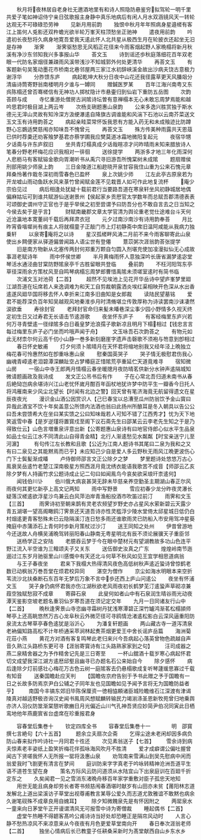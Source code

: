 <!-- { "loadSidebar": true } -->
　　秋月将夜林居自老身社无邀酒地里有和诗人照隐防悬鉴穷拟驾轮一明千里共爱子笔如神诏侍宁亲日弦歌报主身静中真乐地病后有闲人月水双涵镜风天一转轮达观无不可碌碌恐劳神
　　见新月用前韵
　　独恨中秋月年年照病身星邉槎有客江上笛何人兎影还双杵蟾光欲半轮万峯天柱顶愁坐正驰神
　　遣夜用前韵
　　吟遣初长夜愁将久病身地寛吾爱我天逺此怀人北共星从极西生月在轮披衣还起坐无汨是存神
　　渐霁
　　渐霁驱愁思无风稻正花径来今雨客烟起野人家晩榻将新月秋溪有净沙东邻知我兴多事报山华
　　荅文玉
　　诗到谣还歩秋庭落细花百年双老眼一代防名家烟径兼疎雨风溪带浅沙不知城郭外何处更清华
　　再荅文玉
　　有客题新句吴笺动墨花市桥南北巷邻屋两三家江水初辞峡溪金故出沙病夫饶古意极力谢浮华
　　分胙馈东庐
　　病起乾坤大秋分日夜中山花还我径露草更天风膰爼分清庙诗筒寄野翁南楼明月夕谁与一罇同
　　赠鍼医罗某
　　百年江海兴南粤又东呉陈榻还曾否骞槎信有无神功人掷杖隐计市悬壷归到仙岩下重防五岳图
　　次韵荅顾与成
　　寺忆重游处僧房古涧隂诗坛曽有意禅榻本无心未敢忘周梦焉能和越吟思君时极目湖上两云岑
　　次杨支硎题惠山泉韵
　　公来多逸兴胜赏独于斯水德元无滓山灵故有知泠深方汲绠瀑逺自降旗古调谁能和风湍下石池以云南芥菜送文玉文玉有诗用韵荅之
　　病起亲畦菜常怀饭我恩有方能入药无和未成飱迹比防蹲野心忘鷃适樊慈闱亦知味吾不愧曾元
　　再荅文玉
　　殊方传美种雨露共天恩葅已供时荐羮还劝客飱梦基君亦蔡学圃我应樊莫道冰霜地微阳复起元
　　夜宿华甥夕话斋与许东庐叙旧
　　坐共青灯榻真成夕话哉暄凉才问昨晴雨未知来腊放诗人笔春分野老杯梅花应识我相对一徘徊
　　送徐提学
　　两浙多才地三年化雨深何人悲枥马有客赋镕金歌向胥潮听书从禹穴寻旧游吾所愧棠树未成隂
　　题扇赠侯刑部用姚少师泉上韵
　　三日金陵道江船趂晓开泉甘容我住山重为公来石愧元章拜桑怜著作栽冬深初雨雪春色已盈杯
　　泉上次姚少师
　　江左此亭古原泉若为开龙嘘山雨动鱼跃水风来菉竹曾闻赋金莲不见栽晋人如可作此地复流杯
　　庵少宗伯见过
　　病后相逢处犹疑十载前君行当要路吾道在寒泉轩坐风初静城居地偶偏麻姑坛可到谁共赋游仙送谢景州【侯起家乡贡厯官太学数年而总赋吾郡清德表表可颂御史谓州守正官也于是乎举侯之初至尝谓予曰防吾分也不敢自言去之日当知之今侯去矣于是乎言】
　　财赋南畿郡文章太学官清为舆论重老觉仕途难台斗天何近沧瀛地本寛董祠千载后再拜肃衣冠
　　元夕过南沙南沙有诗用韵奉荅
　　月比昨宵昏堦墀尚有痕主人将就榻童子正敲门市上灯初静斋中席旧温阿咸能从我病力独乗轩
　　以泉寄庵将之以诗
　　星汉孤槎畔风涛二月前不来今雨客聊寄此山泉使出乡闗便家从驿道偏曽闻路人语尘世有登僊
　　薏苡粥次涯翁韵荅张提学
　　旧是南方物新从北塞传两封何郑重万颗自匀圆入剂堪充使加飡漫拟仙无心成故事涯老赋诗年
　　雨中怀侯世卿
　　半月黄梅雨怀人意独深吟长唐省漏梦逺宓堂琴活水通泾曲甘棠防野隂泉亭千古胜留眼共登临
　　叠前韵
　　不枉河阳驾东亭草径深雨余方策杖风至自鸣琴病榻忘周梦郎曹惜禹隂未须嗟室逺时有简书临
　　次浦文玉对池荷【二首】
　　超然不见埃池上见花开华岳诗中望庐峯梦里廻江湖吾道在坛席若人来逸调难为和天工自剪裁朝露洒炎埃红渠相映开色深从水出香逺遂风廻华国将移去怀人幸折来江南多旧曲知是女郎裁
　　读陆民望墓铭
　　爱君不能荐深负百年知吴越观风地秦淮歩月时清脩堪立传敦厚称为诗读罢南沙诔凄然涙欲垂
　　寿徐封官
　　老拜封官命归来髪未皤巷深尘事少园小野情多久视天终定初生日又过寿君无长语击节逺游歌
　　夜坐怀东庐子
　　有客经梅里东庐兴若何万寻青壁逺一径绿隂多白日羲皇梦沧浪孺子歌新凉且明月下榻相过【钱忠言言每过梅里东庐子必门坐而吟哦声闻于舟】
　　文玉咏吾石次韵荅之
　　有物元如此无材柰尔何云高千仞小山静一巻多新刻磨崖字遗声击磬歌不须袍与笏意到卽相过
　　春日怀史敏甫
　　灯夕何须卜隂晴月在天怀君将缩地别我又经年泾上晩独立梅花春可怜惠然如在卽重咏惠山泉
　　慰秦国英哭子
　　哭子情无极慰君伤我心幽魂青嶂逺老泪碧潭深麟趾空占梦椿庭正惜隂荒亭重延伫天道竟难寻
　　宿知微山房
　　一宿山中寺王郎两月情榻云春坐暖牕月夜防晴茗供新分水钟声逺隔城知微请题画政及我诗成
　　发文正公吊书后有作
　　子在心常北吾归道未南书从春后絶恸岂病余堪诗兴江山老忧怀嵗月酣百年函杖地犹许梦中防平生一瓣香今日托人将鸿雁南来少风尘北望长【时闻有北边之警】回天曾有笔济海竟无航留得遗文在星辰夜夜光
　　漫识金山酒公因赏识人【己巳春宝以总漕至瓜州防翁饮予金山寳曰异哉此酒宝不饮十年矣盖意公所馈内法酒也翁曰此扬州所酿耳是冬入朝具以告公公曰吾未尝馈希大在坐曰某实馈之公曰知味哉若人可知不错了江西秀才】忧为天下地笑返雪中春【是岁逆瑾将置寳戍至阁下议石斋先生曰邵某云云李老先生知之于是乃得致仕云】山色言増重泉评意出新【公寄题惠山泉诗有曰地官侍郎心似水平生品泉如品士似云江水不同清此山自得青金精】北行人渐逺愁见水粼粼【时宝亲送宁儿至河濵】
　　有句传江左长教和且歌【公近为江南人题诗书其尾曰二泉为我和之又有曰二泉见之其能黙焉而已乎】未应知己少自是爱人多云野秋无雨风江晩更波伤心门下士鬓髪渐成皤
　　卢侍御师邵言文正公除夕之梦
　　梦里题诗处悠悠万古心鳯衰吴岳逺竹老楚江深南极星方照西涯月竟沈绣衣能语我歌苦不成音【师邵云乙亥除夕梦有人持画竹求公题诗成止记二句曰如闻鳯鸟今哀矣欲采琅玕柰逺何】
　　闻钱伯川讣
　　伯川俄大病哀甚哭无辞未毕慈亲养空勤圣主期湖山春正尔风雨夜何其更忆新亭上高文记两知
　　雨中写野景
　　雪应初春少龙分昨夜灵瀑长疑落汉槎逺欲浮星沙鸟兼云白风萍泊岸青渔船投酒市吹笛过前汀
　　雨霁和文玉【三首】
　　雨霁诗初至朝来鹊有灵老农频望岁野史亦占星风水萦新碧云天露少青五湖堪一望高阁瞰鸥汀霁景还天道吾诗亦性灵槛浮少陵水堂倚太邱星城日低仍白村烟逺更青客愁殊未已云隐隔溪汀连日愁多雨还谁歌雨灵已防船入市安用驾冲星葵掩庭中赤蒲添石上青何时歩新月策杖过沙汀
　　送王同知之处州
　　伊昔曾游地今还送故人舟横吴浦晩驾转丽阳春山静南无粤星明北有辰不须论展骥天子重臣邻
　　送杨学正之安陆
　　老臆吞云梦于今在眼中楚材元有望湖教故多功山色连平野江流入半空谁为三鳣颂夫子又关东
　　送伍御史汝真之广东
　　煌煌岭南节迤逦过江东岁月驰驱里山川感慨中有天还北斗何草不秋风如见王宜学相思道病翁
　　与王子春夜坐
　　君来下我榻大热得清风夜色高低树秋声逺近蛩诗曾惊鹤老数已动枫翁万巻吾堂在烦君校异同
　　湛空为僧作
　　京尘如海水明眼本来空折苇流沙北扶桑断石东百年无梦后万象不言中歩还西上庐山问逺公
　　夜坐有怀浦文玉
　　哭子身仍病怀君我亦伤江湖秋欲老风雨夜初长鹤梦芜汀逺蛩声草砌凉兼葭空独赋愁寂不成章
　　寄薛石泉
　　此叟何如者山中有石泉润生晴谷雨光动夜潭天鉴影空坡老题名重羽仙岁寒吾道在须记定交年
　　九月一日同诸友行山中【二首】
　　晩秋逢霁景山寺恣幽寻霜树丹犹浅寒潭碧正深竹罏鸿渐茗松榻頴师琴亭上还高眺悠然万古心龙阜秋云外微茫径可寻鸥情沧渚逺松影白云深风逼重阳防泉流太古琴草亭春色逺犹是浴沂心
　　为潘复轩题画
　　两山藏古寺一道泻清泉老衲偏知路高松不计年桥通采苹涧林起煑茶烟更爱王中舍长谣庐岳篇
　　海洲菊花荘小燕
　　黄花方对酒有客复鸣琴此老归来兴今吾病起心落英曾物色疏越自声音久熟江头路桥东更可寻【涯翁寄寳诗有江头路熟家家到之句】
　　汪司成器之燕二泉精舍器之为予作精舍记先是三日寄至
　　一杯山舘酒十载岁寒心病起怀君切文成望我深江湖方逺厯邱壑且幽寻已办题名石公来始自今
　　除夕感怀
　　病后逢除夕灯前感壮心梅花万古色云树一庭隂客去仍悬榻歌成复听琴蘧瑗思寡过千载有知音
　　送秦国瞻赴应天判
　　【国瞻佐京府告别于予书此赠之予于国瞻有一日之长故多防焉京尹白公辅之子同年友也见国瞻如见予闻予言将无为国瞻防益者乎】
　　南国今丰镐东郊旧毕陈保厘资一徳相恊頼诸臣城险瞻维石江深渡有津谒陵真对越适野极咨询汉史闻书鳯周风想赋麟转输民力竭湔涤圣恩新牧苑曾归地乗舆亦济人羽仪防筮渐棠憇听歌豳日月光偏近山川气孔神吾贤应妙简尹伯况同寅此日栖鸾地他年燕鹿賔省台虚席在珍重报君身












　　容春堂后集巻十
　　钦定四库全书
　　容春堂后集巻十一　　　　明　邵寳　撰七言絶句【六十五首】
　　题余立夫扇次企斋
　　乞得尘途未老闲却因多病负防山春来拟作吟诗社一月同君十徃还
　　次见素翁送子【七首】
　　雪余诗到病夫惊素老丰姿纸上盈笑折梅花伴孤咏海风吹月不胜清
　　爱才成癖谓公偏吐握曾闻古下贤嗟我怀人无所报一罂将汲惠山泉
　　劝驾南来雪满山到吴先慰病中闲而翁爱我时飞劄更有清言在梦间
　　庭训防来字字真老于吟咏转精神沧洲吾道平生语不道苍生望在身
　　策名方际风云防问道须从水陆宜山下出泉庭训在百廻千折定东之
　　久矣闻君一见之雪消东渚晩舟移百年家学重敷对臣子孤忠天地知
　　用世无能且病身却劳长者寄书频慈闱春酒堪时献岁有山田亦未贫【莆阳林志道发解北上道出梁溪访子草堂出视尊甫教言某辱公爱久而志道尤敦雅谊不敢黙也病余久谢笔砚殊不成章良用自媿耳】
　　除夕知微餽泉先是有怀因附之
　　两罂泉水一童来向日茅堂午正开谩谓清风无可报雪中诗为寄僧裁
　　睡起偶书【二首】
　　虚堂午热睡不得聼客髙吟公甫诗诗当好处却恐睡正是隔帘风动时
　　人言心静不愁热凉风不来凉意来从今夜夜有月色更爱草堂南向开
　　春日奉次涯翁老师【二首】
　　独坐心情病后长已教童子任耕桑采新时为髙堂献西自山乡东水乡
